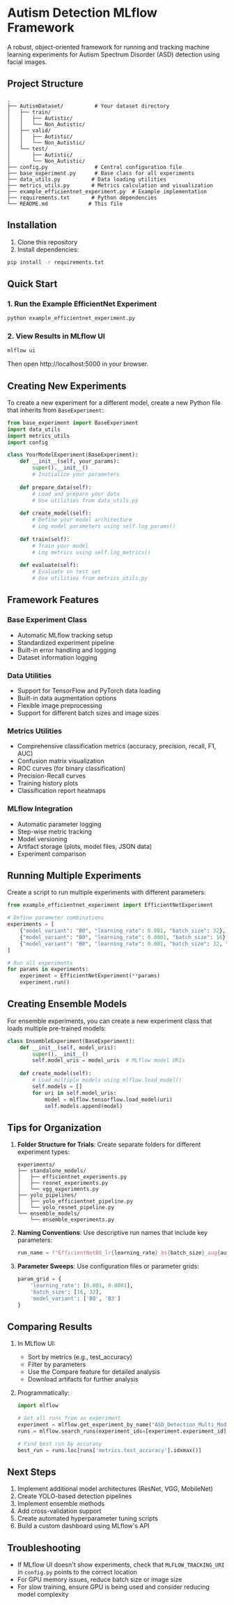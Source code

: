 # Autism Detection MLflow Framework

A robust, object-oriented framework for running and tracking machine learning experiments for Autism Spectrum Disorder (ASD) detection using facial images.

## Project Structure

```
.
├── AutismDataset/          # Your dataset directory
│   ├── train/
│   │   ├── Autistic/
│   │   └── Non_Autistic/
│   ├── valid/
│   │   ├── Autistic/
│   │   └── Non_Autistic/
│   └── test/
│       ├── Autistic/
│       └── Non_Autistic/
├── config.py               # Central configuration file
├── base_experiment.py      # Base class for all experiments
├── data_utils.py          # Data loading utilities
├── metrics_utils.py       # Metrics calculation and visualization
├── example_efficientnet_experiment.py  # Example implementation
├── requirements.txt       # Python dependencies
└── README.md             # This file
```

## Installation

1. Clone this repository
2. Install dependencies:
```bash
pip install -r requirements.txt
```

## Quick Start

### 1. Run the Example EfficientNet Experiment

```bash
python example_efficientnet_experiment.py
```

### 2. View Results in MLflow UI

```bash
mlflow ui
```

Then open http://localhost:5000 in your browser.

## Creating New Experiments

To create a new experiment for a different model, create a new Python file that inherits from `BaseExperiment`:

```python
from base_experiment import BaseExperiment
import data_utils
import metrics_utils
import config

class YourModelExperiment(BaseExperiment):
    def __init__(self, your_params):
        super().__init__()
        # Initialize your parameters
        
    def prepare_data(self):
        # Load and prepare your data
        # Use utilities from data_utils.py
        
    def create_model(self):
        # Define your model architecture
        # Log model parameters using self.log_params()
        
    def train(self):
        # Train your model
        # Log metrics using self.log_metrics()
        
    def evaluate(self):
        # Evaluate on test set
        # Use utilities from metrics_utils.py
```

## Framework Features

### Base Experiment Class
- Automatic MLflow tracking setup
- Standardized experiment pipeline
- Built-in error handling and logging
- Dataset information logging

### Data Utilities
- Support for TensorFlow and PyTorch data loading
- Built-in data augmentation options
- Flexible image preprocessing
- Support for different batch sizes and image sizes

### Metrics Utilities
- Comprehensive classification metrics (accuracy, precision, recall, F1, AUC)
- Confusion matrix visualization
- ROC curves (for binary classification)
- Precision-Recall curves
- Training history plots
- Classification report heatmaps

### MLflow Integration
- Automatic parameter logging
- Step-wise metric tracking
- Model versioning
- Artifact storage (plots, model files, JSON data)
- Experiment comparison

## Running Multiple Experiments

Create a script to run multiple experiments with different parameters:

```python
from example_efficientnet_experiment import EfficientNetExperiment

# Define parameter combinations
experiments = [
    {"model_variant": "B0", "learning_rate": 0.001, "batch_size": 32},
    {"model_variant": "B0", "learning_rate": 0.0001, "batch_size": 16},
    {"model_variant": "B0", "learning_rate": 0.001, "batch_size": 32, "augment": False},
]

# Run all experiments
for params in experiments:
    experiment = EfficientNetExperiment(**params)
    experiment.run()
```

## Creating Ensemble Models

For ensemble experiments, you can create a new experiment class that loads multiple pre-trained models:

```python
class EnsembleExperiment(BaseExperiment):
    def __init__(self, model_uris):
        super().__init__()
        self.model_uris = model_uris  # MLflow model URIs
        
    def create_model(self):
        # Load multiple models using mlflow.load_model()
        self.models = []
        for uri in self.model_uris:
            model = mlflow.tensorflow.load_model(uri)
            self.models.append(model)
```

## Tips for Organization

1. **Folder Structure for Trials**: Create separate folders for different experiment types:
   ```
   experiments/
   ├── standalone_models/
   │   ├── efficientnet_experiments.py
   │   ├── resnet_experiments.py
   │   └── vgg_experiments.py
   ├── yolo_pipelines/
   │   ├── yolo_efficientnet_pipeline.py
   │   └── yolo_resnet_pipeline.py
   └── ensemble_models/
       └── ensemble_experiments.py
   ```

2. **Naming Conventions**: Use descriptive run names that include key parameters:
   ```python
   run_name = f"EfficientNetB0_lr{learning_rate}_bs{batch_size}_aug{augment}"
   ```

3. **Parameter Sweeps**: Use configuration files or parameter grids:
   ```python
   param_grid = {
       'learning_rate': [0.001, 0.0001],
       'batch_size': [16, 32],
       'model_variant': ['B0', 'B3']
   }
   ```

## Comparing Results

1. In MLflow UI:
   - Sort by metrics (e.g., test_accuracy)
   - Filter by parameters
   - Use the Compare feature for detailed analysis
   - Download artifacts for further analysis

2. Programmatically:
   ```python
   import mlflow
   
   # Get all runs from an experiment
   experiment = mlflow.get_experiment_by_name("ASD_Detection_Multi_Model")
   runs = mlflow.search_runs(experiment_ids=[experiment.experiment_id])
   
   # Find best run by accuracy
   best_run = runs.loc[runs['metrics.test_accuracy'].idxmax()]
   ```

## Next Steps

1. Implement additional model architectures (ResNet, VGG, MobileNet)
2. Create YOLO-based detection pipelines
3. Implement ensemble methods
4. Add cross-validation support
5. Create automated hyperparameter tuning scripts
6. Build a custom dashboard using MLflow's API

## Troubleshooting

- If MLflow UI doesn't show experiments, check that `MLFLOW_TRACKING_URI` in `config.py` points to the correct location
- For GPU memory issues, reduce batch size or image size
- For slow training, ensure GPU is being used and consider reducing model complexity 
